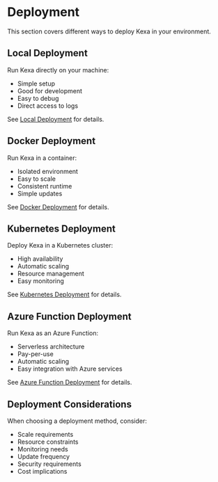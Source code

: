 # Deployment

This section covers different ways to deploy Kexa in your environment.

## Local Deployment

Run Kexa directly on your machine:

- Simple setup
- Good for development
- Easy to debug
- Direct access to logs

See [Local Deployment](./local.md) for details.

## Docker Deployment

Run Kexa in a container:

- Isolated environment
- Easy to scale
- Consistent runtime
- Simple updates

See [Docker Deployment](./docker.md) for details.

## Kubernetes Deployment

Deploy Kexa in a Kubernetes cluster:

- High availability
- Automatic scaling
- Resource management
- Easy monitoring

See [Kubernetes Deployment](./kubernetes.md) for details.

## Azure Function Deployment

Run Kexa as an Azure Function:

- Serverless architecture
- Pay-per-use
- Automatic scaling
- Easy integration with Azure services

See [Azure Function Deployment](./azure-function.md) for details.

## Deployment Considerations

When choosing a deployment method, consider:

- Scale requirements
- Resource constraints
- Monitoring needs
- Update frequency
- Security requirements
- Cost implications
